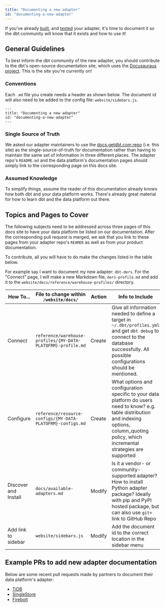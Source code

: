 ```yaml
---
title: "Documenting a new adapter"
id: "documenting-a-new-adapter"
---
```


If you've already [built](/website/docs/docs/contributing/building-a-new-adapter.md), and [tested]((/website/docs/docs/contributing/testing-a-new-adapter.md)) your adapter, it's time to document it so the dbt community will know that it exists and how to use it!

## General Guidelines
To best inform the dbt community of the new adapter, you should contribute to the dbt's open-source documentation site, which uses the [Docusauraus project](https://docusaurus.io/). This is the site you're currently on!

### Conventions

Each `.md` file you create needs a header as shown below. The document id will also need to be added to the config file: `website/sidebars.js`.

```
---
title: "Documenting a new adapter"
id: "documenting-a-new-adapter"
---
```

### Single Source of Truth

We asked our adapter maintainers to use the [docs.getdbt.com repo](https://github.com/dbt-labs/docs.getdbt.com) (i.e. this site) as the single-source-of-truth for documentation rather than having to maintain the same set of information in three different places. The adapter repo's `README.md` and the data platform's documentation pages should simply link to the corresponding page on this docs site.

### Assumed Knowledge

To simplify things, assume the reader of this documentation already knows how both dbt and your data platform works. There's already great material for how to learn dbt and the data platform out there.


## Topics and Pages to Cover


The following subjects need to be addressed across three pages of this docs site to have your data platform be listed on our documentation. After the corresponding pull request is merged, we ask that you link to these pages from your adapter repo's `REAMDE` as well as from your product documentation.

 To contribute, all you will have to do make the changes listed in the table below.

 For example say I want to document my new adapter: `dbt-ders`. For the "Connect" page, I will make a new Markdown file, `ders-profile.md` and add it to the `website/docs/reference/warehouse-profiles/` directory.



| How To...            | File to change within `/website/docs/`                       | Action | Info to Include                                                                                                                                                                                      |
|----------------------|--------------------------------------------------------------|--------|------------------------------------------------------------------------------------------------------------------------------------------------------------------------------------------------------|
| Connect              | `reference/warehouse-profiles/{MY-DATA-PLATOFRM}-profile.md` | Create | Give all information needed to define a target in `~/.dbt/profiles.yml` and get `dbt debug` to connect to the database successfully. All possible configurations should be mentioned.                |
| Configure            | `reference/resource-configs/{MY-DATA-PLATOFRM}-configs.md`   | Create | What options and configuration specific to your data platform do users need to know? e.g. table distribution and indexing options, column_quoting policy, which incremental strategies are supported |
| Discover and Install | `docs/available-adapters.md`                                 | Modify | Is it a vendor- or community- supported adapter? How to install Python adapter package? Ideally with pip and PyPI hosted package, but can also use `git+` link to GitHub Repo                             |
| Add link to sidebar  | `website/sidebars.js`                                        | Modify | Add the document id to the correct location in the sidebar menu                                                                                                                                      |


## Example PRs to add new adapter documentation

Below are some recent pull requests made by partners to document their data platform's adapter:

- [TiDB](https://github.com/dbt-labs/docs.getdbt.com/pull/1309)
- [SingleStore](https://github.com/dbt-labs/docs.getdbt.com/pull/1044)
- [Firebolt](https://github.com/dbt-labs/docs.getdbt.com/pull/941)
